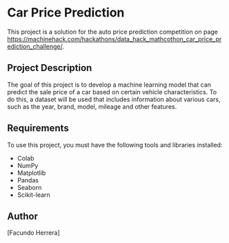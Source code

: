# Car Price Prediction
This project is a solution for the auto price prediction competition on page https://machinehack.com/hackathons/data_hack_mathcothon_car_price_prediction_challenge/.

## Project Description
The goal of this project is to develop a machine learning model that can predict the sale price of a car based on certain vehicle characteristics. To do this, a dataset will be used that includes information about various cars, such as the year, brand, model, mileage and other features.

## Requirements
To use this project, you must have the following tools and libraries installed:

* Colab
* NumPy
* Matplotlib
* Pandas
* Seaborn
* Scikit-learn

## Author
[Facundo Herrera]
